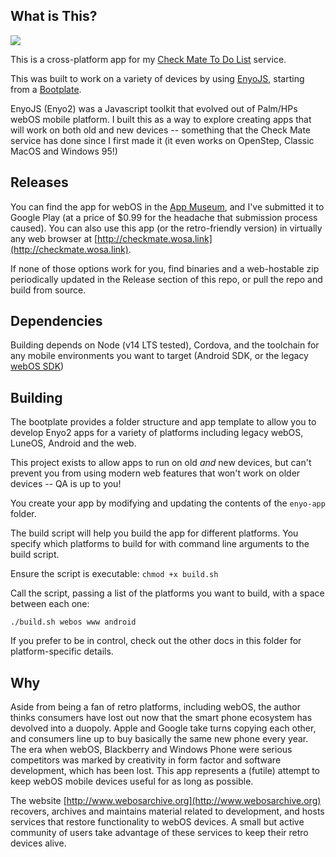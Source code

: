 ## What is This?

<img src="https://raw.githubusercontent.com/codepoet80/enyo2-checkmate/main/enyo-app/icon.png">

This is a cross-platform app for my [Check Mate To Do List](https://github.com/codepoet80/checkmate-service) service. 

This was built to work on a variety of devices by using [EnyoJS](https://github.com/codepoet80/enyo2), starting from a [Bootplate](https://github.com/codepoet80/enyo2-bootplate).

EnyoJS (Enyo2) was a Javascript toolkit that evolved out of Palm/HPs webOS mobile platform. I built this as a way to explore creating apps that will work on both old and new devices -- something that the Check Mate service has done since I first made it (it even works on OpenStep, Classic MacOS and Windows 95!)

## Releases

You can find the app for webOS in the [App Museum](http://appcatalog.webosarchive.org), and I've submitted it to Google Play (at a price of $0.99 for the headache that submission process caused). You can also use this app (or the retro-friendly version) in virtually any web browser at [http://checkmate.wosa.link](http://checkmate.wosa.link).

If none of those options work for you, find binaries and a web-hostable zip periodically updated in the Release section of this repo, or pull the repo and build from source.

## Dependencies

Building depends on Node (v14 LTS tested), Cordova, and the toolchain for any mobile environments you want to target (Android SDK, or the legacy [webOS SDK](http://sdk.webosarchive.org))

## Building

The bootplate provides a folder structure and app template to allow you to develop
Enyo2 apps for a variety of platforms including legacy webOS, LuneOS, Android and the web.

This project exists to allow apps to run on old *and* new devices, but can't prevent you
from using modern web features that won't work on older devices -- QA is up to you!

You create your app by modifying and updating the contents of the `enyo-app` folder.

The build script will help you build the app for different platforms. You specify
which platforms to build for with command line arguments to the build script.

Ensure the script is executable: `chmod +x build.sh`

Call the script, passing a list of the platforms you want to build, with a space between each one:

`./build.sh webos www android`

If you prefer to be in control, check out the other docs in this folder for platform-specific details.


## Why

Aside from being a fan of retro platforms, including webOS, the author thinks consumers have lost out now that the smart phone ecosystem has devolved into a duopoly. Apple and Google take turns copying each other, and consumers line up to buy basically the same new phone every year. The era when webOS, Blackberry and Windows Phone were serious competitors was marked by creativity in form factor and software development, which has been lost. This app represents a (futile) attempt to keep webOS mobile devices useful for as long as possible.

The website [http://www.webosarchive.org](http://www.webosarchive.org) recovers, archives and maintains material related to development, and hosts services that restore functionality to webOS devices. A small but active community of users take advantage of these services to keep their retro devices alive.
